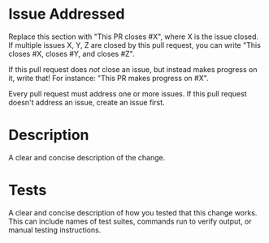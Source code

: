# Issue Addressed
Replace this section with "This PR closes #X", where X is the issue closed.  If multiple issues X, Y, Z are closed by this pull request, you can write "This closes #X, closes #Y, and closes #Z".

If this pull request does *not* close an issue, but instead makes progress on it, write that!  For instance: "This PR makes progress on #X".

Every pull request must address one or more issues.  If this pull request doesn't address an issue, create an issue first.

# Description
A clear and concise description of the change.

# Tests
A clear and concise description of how you tested that this change works.  This can include names of test suites, commands run to verify output, or manual testing instructions.
